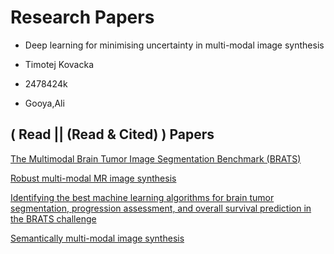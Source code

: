 # Research Papers



* Deep learning for minimising uncertainty in multi-modal image synthesis

* Timotej Kovacka

* 2478424k

* Gooya,Ali



## ( Read || (Read & Cited) ) Papers

[The Multimodal Brain Tumor Image Segmentation Benchmark (BRATS)](https://ieeexplore.ieee.org/abstract/document/6975210)

[Robust multi-modal MR image synthesis](https://link.springer.com/chapter/10.1007/978-3-319-66179-7_40#citeas)

[Identifying the best machine learning algorithms for brain tumor segmentation, progression assessment, and overall survival prediction in the BRATS challenge](https://arxiv.org/abs/1811.02629)

[Semantically multi-modal image synthesis](https://openaccess.thecvf.com/content_CVPR_2020/html/Zhu_Semantically_Multi-Modal_Image_Synthesis_CVPR_2020_paper.htm)


